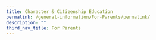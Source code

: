 ```yaml
---
title: Character & Citizenship Education
permalink: /general-information/For-Parents/permalink/
description: ""
third_nav_title: For Parents
---
```

